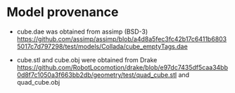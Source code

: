 # Model provenance

- cube.dae was obtained from assimp (BSD-3)
https://github.com/assimp/assimp/blob/a4d8a5fec3fc42b17c6411b68035017c7d797298/test/models/Collada/cube_emptyTags.dae

- cube.stl and cube.obj were obtained from Drake
https://github.com/RobotLocomotion/drake/blob/e97dc7435df5caa34bb0d8f7c1050a3f663bb2db/geometry/test/quad_cube.stl and quad_cube.obj

